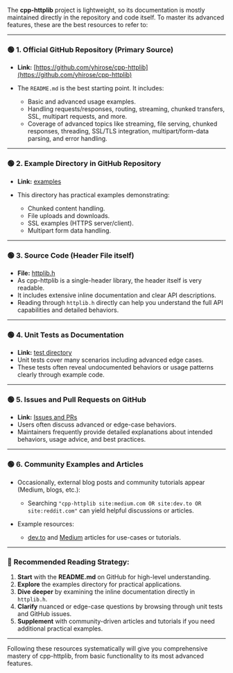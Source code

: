 The **cpp-httplib** project is lightweight, so its documentation is mostly maintained directly 
in the repository and code itself. To master its advanced features, these are the best resources to refer to:

---

### 🟢 **1. Official GitHub Repository (Primary Source)**

* **Link:** [https://github.com/yhirose/cpp-httplib](https://github.com/yhirose/cpp-httplib)
* The `README.md` is the best starting point. It includes:

    * Basic and advanced usage examples.
    * Handling requests/responses, routing, streaming, chunked transfers, SSL, multipart requests, and more.
    * Coverage of advanced topics like streaming, file serving, chunked responses, threading, SSL/TLS integration, multipart/form-data parsing, and error handling.

---

### 🟢 **2. Example Directory in GitHub Repository**

* **Link:** [examples](https://github.com/yhirose/cpp-httplib/tree/master/example)
* This directory has practical examples demonstrating:

    * Chunked content handling.
    * File uploads and downloads.
    * SSL examples (HTTPS server/client).
    * Multipart form data handling.

---

### 🟢 **3. Source Code (Header File itself)**

* **File:** [httplib.h](https://github.com/yhirose/cpp-httplib/blob/master/httplib.h)
* As cpp-httplib is a single-header library, the header itself is very readable.
* It includes extensive inline documentation and clear API descriptions.
* Reading through `httplib.h` directly can help you understand the full API capabilities and detailed behaviors.

---

### 🟢 **4. Unit Tests as Documentation**

* **Link:** [test directory](https://github.com/yhirose/cpp-httplib/tree/master/test)
* Unit tests cover many scenarios including advanced edge cases.
* These tests often reveal undocumented behaviors or usage patterns clearly through example code.

---

### 🟢 **5. Issues and Pull Requests on GitHub**

* **Link:** [Issues and PRs](https://github.com/yhirose/cpp-httplib/issues)
* Users often discuss advanced or edge-case behaviors.
* Maintainers frequently provide detailed explanations about intended behaviors, usage advice, and best practices.

---

### 🟢 **6. Community Examples and Articles**

* Occasionally, external blog posts and community tutorials appear (Medium, blogs, etc.):

    * Searching `"cpp-httplib site:medium.com OR site:dev.to OR site:reddit.com"` can yield helpful discussions or articles.
* Example resources:

    * [dev.to](https://dev.to/) and [Medium](https://medium.com/) articles for use-cases or tutorials.

---

### 📌 **Recommended Reading Strategy:**

1. **Start** with the **README.md** on GitHub for high-level understanding.
2. **Explore** the examples directory for practical applications.
3. **Dive deeper** by examining the inline documentation directly in `httplib.h`.
4. **Clarify** nuanced or edge-case questions by browsing through unit tests and GitHub issues.
5. **Supplement** with community-driven articles and tutorials if you need additional practical examples.

---

Following these resources systematically will give you comprehensive mastery of cpp-httplib, from basic functionality to its most advanced features.
